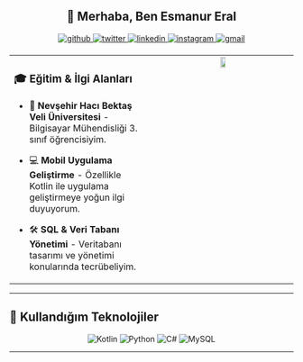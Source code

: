 ## **<div align="center">👋 Merhaba, Ben Esmanur Eral</div>**  

<div align="center">
<a href="https://github.com/esmanureral" target="_blank">
<img src="https://img.shields.io/badge/github-%2324292e.svg?&style=for-the-badge&logo=github&logoColor=white" alt="github" style="margin-bottom: 5px;" />
</a>
<a href="https://twitter.com/esmanurerall" target="_blank">
<img src="https://img.shields.io/badge/twitter-%2300acee.svg?&style=for-the-badge&logo=twitter&logoColor=white" alt="twitter" style="margin-bottom: 5px;" />
</a>
<a href="https://linkedin.com/in/esmanur-eral-a98524251" target="_blank">
<img src="https://img.shields.io/badge/linkedin-%231E77B5.svg?&style=for-the-badge&logo=linkedin&logoColor=white" alt="linkedin" style="margin-bottom: 5px;" />
</a>
<a href="https://instagram.com/esmanureral" target="_blank">
<img src="https://img.shields.io/badge/instagram-%23000000.svg?&style=for-the-badge&logo=instagram&logoColor=white" alt="instagram" style="margin-bottom: 5px;" />
</a>  
<a href="mailto:esmanur2eral@gmail.com" target="_blank">
<img src="https://img.shields.io/badge/email-%23D14836.svg?&style=for-the-badge&logo=gmail&logoColor=white" alt="gmail" style="margin-bottom: 5px;" />
</a>
</div>



<table><tr><td valign="top" width="50%">

### 🎓 Eğitim & İlgi Alanları

- 🏫 **Nevşehir Hacı Bektaş Veli Üniversitesi** - Bilgisayar Mühendisliği 3. sınıf öğrencisiyim.
  
- 💻 **Mobil Uygulama Geliştirme** - Özellikle Kotlin ile uygulama geliştirmeye yoğun ilgi duyuyorum.

- 🛠 **SQL & Veri Tabanı Yönetimi** - Veritabanı tasarımı ve yönetimi konularında tecrübeliyim.

</td>
<td valign="top" width="100%">

<div align="center">
<img src="https://www.hareketligifler.net/data/media/56/bilgisayar-hareketli-resim-0019.gif" align="start" style="width: 90%; max-width: 10px;" />
</div>  

</td>
</tr>
</table>

---

## **🔧 Kullandığım Teknolojiler**

<div align="center">
  <img src="https://img.shields.io/badge/Kotlin-7F52FF?style=for-the-badge&logo=kotlin&logoColor=white" alt="Kotlin" />
  <img src="https://img.shields.io/badge/Python-3776AB?style=for-the-badge&logo=python&logoColor=white" alt="Python" />
  <img src="https://img.shields.io/badge/C%23-239120?style=for-the-badge&logo=csharp&logoColor=white" alt="C#" />
  <img src="https://img.shields.io/badge/MySQL-4479A1?style=for-the-badge&logo=mysql&logoColor=white" alt="MySQL" />
</div>

---



